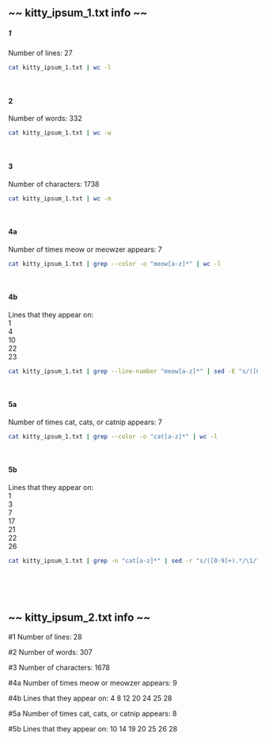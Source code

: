 ## ~~ kitty_ipsum_1.txt info ~~

##### 1
Number of lines: 
27
```bash
cat kitty_ipsum_1.txt | wc -l   
```
<br>

#### 2
Number of words: 
332
```bash
cat kitty_ipsum_1.txt | wc -w
```
<br>

#### 3
Number of characters: 
1738
```bash
cat kitty_ipsum_1.txt | wc -m
```
<br>

#### 4a
Number of times meow or meowzer appears: 
7
```bash
cat kitty_ipsum_1.txt | grep --color -o "meow[a-z]*" | wc -l
```
<br>

#### 4b
Lines that they appear on:\
1\
4\
10\
22\
23
```bash
cat kitty_ipsum_1.txt | grep --line-number "meow[a-z]*" | sed -E "s/([0-9]+).*/\1/"
```
<br>

#### 5a
Number of times cat, cats, or catnip appears: 
7
```bash
cat kitty_ipsum_1.txt | grep --color -o "cat[a-z]*" | wc -l
```
<br>

#### 5b
Lines that they appear on:\
1\
3\
7\
17\
21\
22\
26
```bash
cat kitty_ipsum_1.txt | grep -n "cat[a-z]*" | sed -r "s/([0-9]+).*/\1/"
```
<br>
<br>
<br>

## ~~ kitty_ipsum_2.txt info ~~

#1
Number of lines:
28

#2
Number of words:
307

#3
Number of characters:
1678

#4a
Number of times meow or meowzer appears:
9

#4b
Lines that they appear on:
4
8
12
20
24
25
28

#5a
Number of times cat, cats, or catnip appears:
8

#5b
Lines that they appear on:
10
14
19
20
25
26
28

